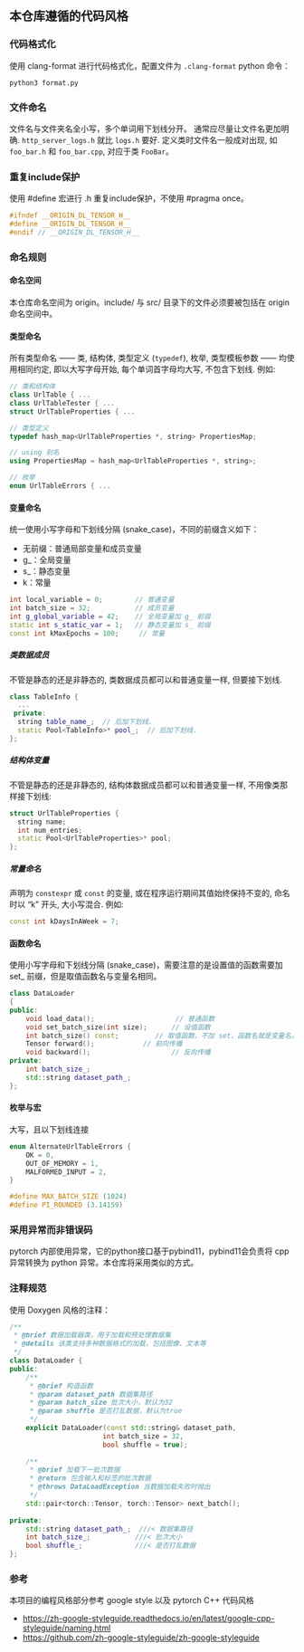 



## 本仓库遵循的代码风格

### 代码格式化

使用 clang-format 进行代码格式化，配置文件为 `.clang-format`
python 命令：

```shell
python3 format.py
```

### 文件命名

文件名与文件夹名全小写，多个单词用下划线分开。
通常应尽量让文件名更加明确. `http_server_logs.h` 就比 `logs.h` 要好. 定义类时文件名一般成对出现, 如 `foo_bar.h` 和 `foo_bar.cpp`, 对应于类 `FooBar`。



### 重复include保护

使用 #define 宏进行 .h 重复include保护，不使用 \#pragma once。

```c++
#ifndef __ORIGIN_DL_TENSOR_H__
#define __ORIGIN_DL_TENSOR_H__
#endif // __ORIGIN_DL_TENSOR_H__ 
```

### 命名规则

#### 命名空间

本仓库命名空间为 origin。include/ 与 src/ 目录下的文件必须要被包括在 origin 命名空间中。

#### 类型命名

所有类型命名 —— 类, 结构体, 类型定义 (`typedef`), 枚举, 类型模板参数 —— 均使用相同约定, 即以大写字母开始, 每个单词首字母均大写, 不包含下划线. 例如:

```cpp
// 类和结构体
class UrlTable { ...
class UrlTableTester { ...
struct UrlTableProperties { ...

// 类型定义
typedef hash_map<UrlTableProperties *, string> PropertiesMap;

// using 别名
using PropertiesMap = hash_map<UrlTableProperties *, string>;

// 枚举
enum UrlTableErrors { ...
```

#### 变量命名

统一使用小写字母和下划线分隔 (snake_case)，不同的前缀含义如下：

- 无前缀：普通局部变量和成员变量
- g_：全局变量
- s_：静态变量
- k：常量

```cpp
int local_variable = 0;        // 普通变量
int batch_size = 32;           // 成员变量
int g_global_variable = 42;    // 全局变量加 g_ 前缀
static int s_static_var = 1;   // 静态变量加 s_ 前缀
const int kMaxEpochs = 100;     // 常量
```

##### 类数据成员

不管是静态的还是非静态的, 类数据成员都可以和普通变量一样, 但要接下划线.

```cpp
class TableInfo {
  ...
 private:
  string table_name_;  // 后加下划线.
  static Pool<TableInfo>* pool_;  // 后加下划线.
};
```

##### 结构体变量

不管是静态的还是非静态的, 结构体数据成员都可以和普通变量一样, 不用像类那样接下划线:

```cpp
struct UrlTableProperties {
  string name;
  int num_entries;
  static Pool<UrlTableProperties>* pool;
};
```

##### 常量命名

声明为 `constexpr` 或 `const` 的变量, 或在程序运行期间其值始终保持不变的, 命名时以 “k” 开头, 大小写混合. 例如:

```cpp
const int kDaysInAWeek = 7;
```

#### 函数命名

使用小写字母和下划线分隔 (snake_case)，需要注意的是设置值的函数需要加 set_ 前缀，但是取值函数名与变量名相同。

```cpp
class DataLoader
{
public:
    void load_data();                    // 普通函数
    void set_batch_size(int size);      // 设值函数
    int batch_size() const;         // 取值函数，不加 set，函数名就是变量名。
    Tensor forward();            // 前向传播
    void backward();                    // 反向传播
private:
    int batch_size_;
    std::string dataset_path_;
};
```

#### 枚举与宏

大写，且以下划线连接

```cpp
enum AlternateUrlTableErrors {
    OK = 0,
    OUT_OF_MEMORY = 1,
    MALFORMED_INPUT = 2,
}

#define MAX_BATCH_SIZE (1024)
#define PI_ROUNDED (3.14159)
```

### 采用异常而非错误码
pytorch 内部使用异常，它的python接口基于pybind11，pybind11会负责将 cpp 异常转换为 python 异常。本仓库将采用类似的方式。

### 注释规范

使用 Doxygen 风格的注释：

```cpp
/**
 * @brief 数据加载器类，用于加载和预处理数据集
 * @details 该类支持多种数据格式的加载，包括图像、文本等
 */
class DataLoader {
public:
    /**
     * @brief 构造函数
     * @param dataset_path 数据集路径
     * @param batch_size 批次大小，默认为32
     * @param shuffle 是否打乱数据，默认为true
     */
    explicit DataLoader(const std::string& dataset_path, 
                       int batch_size = 32, 
                       bool shuffle = true);
    
    /**
     * @brief 加载下一批次数据
     * @return 包含输入和标签的批次数据
     * @throws DataLoadException 当数据加载失败时抛出
     */
    std::pair<torch::Tensor, torch::Tensor> next_batch();
    
private:
    std::string dataset_path_;  ///< 数据集路径
    int batch_size_;           ///< 批次大小
    bool shuffle_;             ///< 是否打乱数据
};
```

### 参考

本项目的编程风格部分参考 google style 以及 pytorch C++ 代码风格

- https://zh-google-styleguide.readthedocs.io/en/latest/google-cpp-styleguide/naming.html
- https://github.com/zh-google-styleguide/zh-google-styleguide